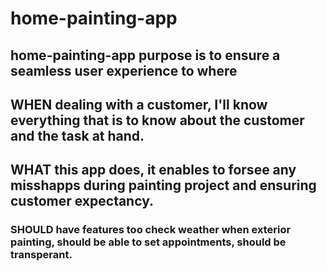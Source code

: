 # home-painting-app
## home-painting-app purpose is to ensure a seamless user experience to where
## WHEN dealing with a customer, I'll know everything that is to know about the customer and the task at hand.
## WHAT this app does, it enables to forsee any misshapps during painting project and ensuring customer expectancy.
### SHOULD have features too check weather when exterior painting, should be able to set appointments, should be transperant.
